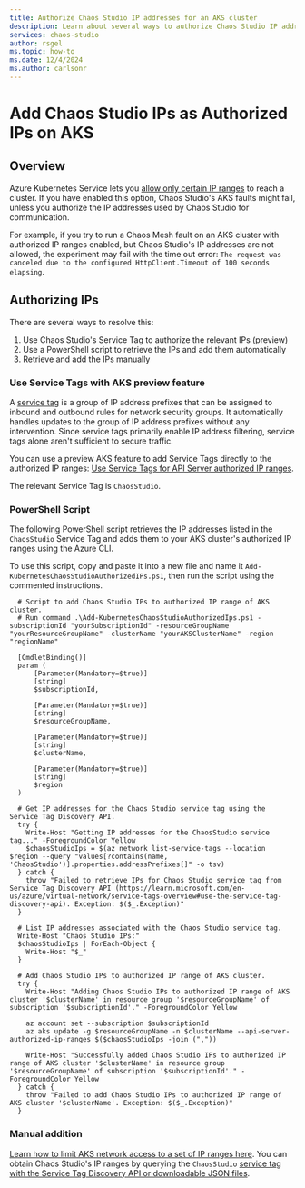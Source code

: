 ```yaml
---
title: Authorize Chaos Studio IP addresses for an AKS cluster 
description: Learn about several ways to authorize Chaos Studio IP addresses to communicate with your AKS cluster.
services: chaos-studio
author: rsgel
ms.topic: how-to
ms.date: 12/4/2024
ms.author: carlsonr
---
```


# Add Chaos Studio IPs as Authorized IPs on AKS

## Overview

Azure Kubernetes Service lets you [allow only certain IP ranges](/azure/aks/api-server-authorized-ip-ranges) to reach a cluster. If you have enabled this option, Chaos Studio's AKS faults might fail, unless you authorize the IP addresses used by Chaos Studio for communication.

For example, if you try to run a Chaos Mesh fault on an AKS cluster with authorized IP ranges enabled, but Chaos Studio's IP addresses are not allowed, the experiment may fail with the time out error: `The request was canceled due to the configured HttpClient.Timeout of 100 seconds elapsing`.

## Authorizing IPs

There are several ways to resolve this:
1. Use Chaos Studio's Service Tag to authorize the relevant IPs (preview)
1. Use a PowerShell script to retrieve the IPs and add them automatically
1. Retrieve and add the IPs manually

### Use Service Tags with AKS preview feature

A [service tag](/azure/virtual-network/service-tags-overview) is a group of IP address prefixes that can be assigned to inbound and outbound rules for network security groups. It automatically handles updates to the group of IP address prefixes without any intervention. Since service tags primarily enable IP address filtering, service tags alone aren't sufficient to secure traffic.

You can use a preview AKS feature to add Service Tags directly to the authorized IP ranges: [Use Service Tags for API Server authorized IP ranges](/azure/aks/api-server-authorized-ip-ranges#use-service-tags-for-api-server-authorized-ip-ranges---preview?tabs=azure-cli).

The relevant Service Tag is `ChaosStudio`.

### PowerShell Script

The following PowerShell script retrieves the IP addresses listed in the `ChaosStudio` Service Tag and adds them to your AKS cluster's authorized IP ranges using the Azure CLI.

To use this script, copy and paste it into a new file and name it `Add-KubernetesChaosStudioAuthorizedIPs.ps1`, then run the script using the commented instructions.

```azurepowershell-interactive
  # Script to add Chaos Studio IPs to authorized IP range of AKS cluster.
  # Run command .\Add-KubernetesChaosStudioAuthorizedIps.ps1 -subscriptionId "yourSubscriptionId" -resourceGroupName "yourResourceGroupName" -clusterName "yourAKSClusterName" -region "regionName"
  
  [CmdletBinding()]
  param (
      [Parameter(Mandatory=$true)]
      [string]
      $subscriptionId,
  
      [Parameter(Mandatory=$true)]
      [string]
      $resourceGroupName,
  
      [Parameter(Mandatory=$true)]
      [string]
      $clusterName,
  
      [Parameter(Mandatory=$true)]
      [string]
      $region
  )
  
  # Get IP addresses for the Chaos Studio service tag using the Service Tag Discovery API.
  try {
    Write-Host "Getting IP addresses for the ChaosStudio service tag..." -ForegroundColor Yellow
    $chaosStudioIps = $(az network list-service-tags --location $region --query "values[?contains(name, 'ChaosStudio')].properties.addressPrefixes[]" -o tsv)
  } catch {
    throw "Failed to retrieve IPs for Chaos Studio service tag from Service Tag Discovery API (https://learn.microsoft.com/en-us/azure/virtual-network/service-tags-overview#use-the-service-tag-discovery-api). Exception: $($_.Exception)"
  }
  
  # List IP addresses associated with the Chaos Studio service tag.
  Write-Host "Chaos Studio IPs:"
  $chaosStudioIps | ForEach-Object {
    Write-Host "$_" 
  }
  
  # Add Chaos Studio IPs to authorized IP range of AKS cluster.
  try {
    Write-Host "Adding Chaos Studio IPs to authorized IP range of AKS cluster '$clusterName' in resource group '$resourceGroupName' of subscription '$subscriptionId'." -ForegroundColor Yellow
  
    az account set --subscription $subscriptionId
    az aks update -g $resourceGroupName -n $clusterName --api-server-authorized-ip-ranges $($chaosStudioIps -join (","))
  
    Write-Host "Successfully added Chaos Studio IPs to authorized IP range of AKS cluster '$clusterName' in resource group '$resourceGroupName' of subscription '$subscriptionId'." -ForegroundColor Yellow
  } catch {
    throw "Failed to add Chaos Studio IPs to authorized IP range of AKS cluster '$clusterName'. Exception: $($_.Exception)"
  }
```

### Manual addition

[Learn how to limit AKS network access to a set of IP ranges here](/azure/aks/api-server-authorized-ip-ranges). You can obtain Chaos Studio's IP ranges by querying the `ChaosStudio` [service tag with the Service Tag Discovery API or downloadable JSON files](/azure/virtual-network/service-tags-overview).
